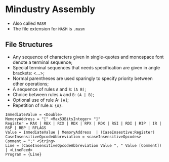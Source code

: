 # Mindustry Assembly

-   Also called `MASM`
-   The file extension for `MASM` is `.masm`

## File Structures

-   Any sequence of characters given in single-quotes and monospace font denote a terminal sequence;
-   Special terminal sequences that needs specification are given in angle brackets: <…>;
-   Normal parentheses are used sparingly to specify priority between other operations;
-   A sequence of rules `A` and `B`: `(A B)`;
-   Choice between rules `A` and `B`: `(A | B)`;
-   Optional use of rule A: `[A]`;
-   Repetition of rule `A`: `{A}`.

```
ImmediateValue = <Double>
MemoryAddress = "[" <Max53BitsInteger> "]"
Register = RAX | RBX | RCX | RDX | RPX | RDX | RSI | RDI | RIP | IR | RSP | RBP | RFLAGS
Value = ImmediateValue | MemoryAddress  | (CaseInsestive:Register)
CaseInsensitiveOpcodeAbbreviation = <caseInsensitiveOpcodes>
Comment = ";" <String>
Line = (CaseInsensitiveOpcodeAbbreviation Value ", " Value [Comment]) | <LineFeed>
Program = {Line}
```

